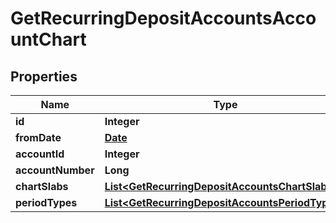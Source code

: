 

# GetRecurringDepositAccountsAccountChart

## Properties

Name | Type | Description | Notes
------------ | ------------- | ------------- | -------------
**id** | **Integer** |  |  [optional]
**fromDate** | [**Date**](Date.md) |  |  [optional]
**accountId** | **Integer** |  |  [optional]
**accountNumber** | **Long** |  |  [optional]
**chartSlabs** | [**List&lt;GetRecurringDepositAccountsChartSlabs&gt;**](GetRecurringDepositAccountsChartSlabs.md) |  |  [optional]
**periodTypes** | [**List&lt;GetRecurringDepositAccountsPeriodTypes&gt;**](GetRecurringDepositAccountsPeriodTypes.md) |  |  [optional]



